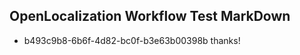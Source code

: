 ## OpenLocalization Workflow Test MarkDown
* b493c9b8-6b6f-4d82-bc0f-b3e63b00398b 
thanks!<!--HONumber=Mar16_HO3-->
